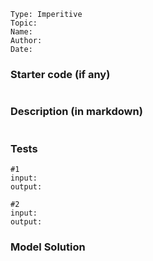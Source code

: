 ```
Type: Imperitive
Topic: 
Name: 
Author:
Date: 
```


### Starter code (if any)
```python

```



### Description (in markdown)
```

```

### Tests
```
#1
input:
output:

#2
input:
output:
```


### Model Solution
```python


```
